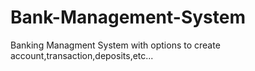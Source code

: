 # Bank-Management-System
Banking Managment System with options to create account,transaction,deposits,etc...
